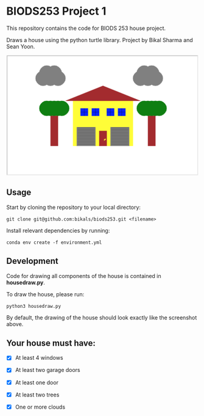# BIODS253 Project 1
This repository contains the code for BIODS 253 house project. 

Draws a house using the python turtle library. Project by Bikal Sharma and Sean Yoon. 

![house image](house.png)

## Usage
Start by cloning the repository to your local directory:
```
git clone git@github.com:bikals/biods253.git <filename>
```

Install relevant dependencies by running: 
```
conda env create -f environment.yml
```

## Development 
Code for drawing all components of the house is contained in **housedraw.py**.

To draw the house, please run:
```
python3 housedraw.py
```

By default, the drawing of the house should look exactly like the screenshot
above. 

## Your house must have:
- [x] At least 4 windows
- [x] At least two garage doors
- [x] At least one door
- [x] At least two trees
- [x] One or more clouds

